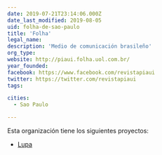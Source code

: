 ```yaml
---
date: 2019-07-21T23:14:06.000Z
date_last_modified: 2019-08-05
uid: folha-de-sao-paulo
title: 'Folha'
legal_name: 
description: 'Medio de comunicación brasileño'
org_type: 
website: http://piaui.folha.uol.com.br/
year_founded: 
facebook: https://www.facebook.com/revistapiaui
twitter: https://twitter.com/revistapiaui
tags:

cities: 
  - Sao Paulo

---
```


Esta organización tiene los siguientes proyectos:

- [Lupa](/proyectos/lupa)
